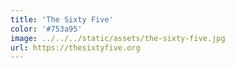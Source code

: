 ```yaml
---
title: 'The Sixty Five'
color: '#753a95'
image: ../../../static/assets/the-sixty-five.jpg
url: https://thesixtyfive.org
---
```


